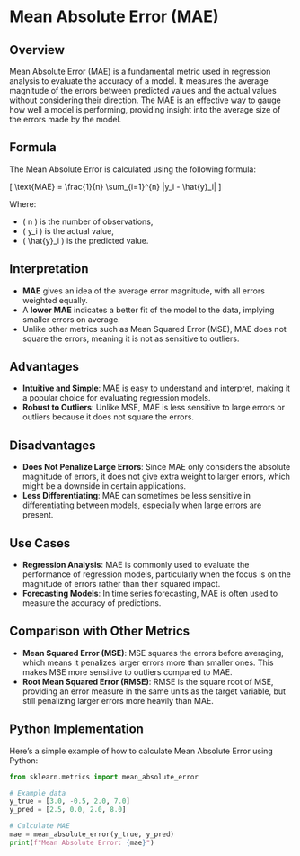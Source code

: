 # Mean Absolute Error (MAE)

## Overview

Mean Absolute Error (MAE) is a fundamental metric used in regression analysis to evaluate the accuracy of a model. It measures the average magnitude of the errors between predicted values and the actual values without considering their direction. The MAE is an effective way to gauge how well a model is performing, providing insight into the average size of the errors made by the model.

## Formula

The Mean Absolute Error is calculated using the following formula:

\[ \text{MAE} = \frac{1}{n} \sum_{i=1}^{n} |y_i - \hat{y}_i| \]

Where:
- \( n \) is the number of observations,
- \( y_i \) is the actual value,
- \( \hat{y}_i \) is the predicted value.

## Interpretation

- **MAE** gives an idea of the average error magnitude, with all errors weighted equally.
- A **lower MAE** indicates a better fit of the model to the data, implying smaller errors on average.
- Unlike other metrics such as Mean Squared Error (MSE), MAE does not square the errors, meaning it is not as sensitive to outliers.

## Advantages

- **Intuitive and Simple**: MAE is easy to understand and interpret, making it a popular choice for evaluating regression models.
- **Robust to Outliers**: Unlike MSE, MAE is less sensitive to large errors or outliers because it does not square the errors.

## Disadvantages

- **Does Not Penalize Large Errors**: Since MAE only considers the absolute magnitude of errors, it does not give extra weight to larger errors, which might be a downside in certain applications.
- **Less Differentiating**: MAE can sometimes be less sensitive in differentiating between models, especially when large errors are present.

## Use Cases

- **Regression Analysis**: MAE is commonly used to evaluate the performance of regression models, particularly when the focus is on the magnitude of errors rather than their squared impact.
- **Forecasting Models**: In time series forecasting, MAE is often used to measure the accuracy of predictions.

## Comparison with Other Metrics

- **Mean Squared Error (MSE)**: MSE squares the errors before averaging, which means it penalizes larger errors more than smaller ones. This makes MSE more sensitive to outliers compared to MAE.
- **Root Mean Squared Error (RMSE)**: RMSE is the square root of MSE, providing an error measure in the same units as the target variable, but still penalizing larger errors more heavily than MAE.

## Python Implementation

Here’s a simple example of how to calculate Mean Absolute Error using Python:

```python
from sklearn.metrics import mean_absolute_error

# Example data
y_true = [3.0, -0.5, 2.0, 7.0]
y_pred = [2.5, 0.0, 2.0, 8.0]

# Calculate MAE
mae = mean_absolute_error(y_true, y_pred)
print(f"Mean Absolute Error: {mae}")
